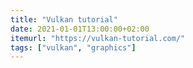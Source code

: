 ```yaml
---
title: "Vulkan tutorial"
date: 2021-01-01T13:00:00+02:00
itemurl: "https://vulkan-tutorial.com/"
tags: ["vulkan", "graphics"]
---
```


